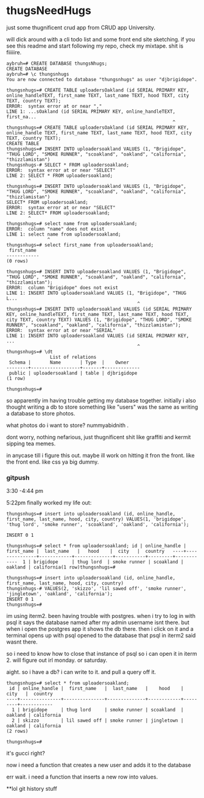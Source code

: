 # thugsNeedHugs
just some thugnificent crud app from CRUD app University.

will dick around with a cli todo list and some front end site sketching. if you see this readme and start following my repo, check my mixtape. shit is fiiiiire.

```
aybruh=# CREATE DATABASE thungsNhugs;
CREATE DATABASE
aybruh=# \c thungsnhugs
You are now connected to database "thungsnhugs" as user "djbrigidope".
```

```
thungsnhugs=# CREATE TABLE uploadersOakland (id SERIAL PRIMARY KEY, online_handleTEXT, first_name TEXT, last_name TEXT, hood TEXT, city TEXT, country TEXT);
ERROR:  syntax error at or near ","
LINE 1: ...sOakland (id SERIAL PRIMARY KEY, online_handleTEXT, first_na...
                                                             ^
thungsnhugs=# CREATE TABLE uploadersOakland (id SERIAL PRIMARY KEY, online_handle TEXT, first_name TEXT, last_name TEXT, hood TEXT, city TEXT, country TEXT);
CREATE TABLE
thungsnhugs=# INSERT INTO uploadersoakland VALUES (1, "Brigidope", "THUG LORD", "SMOKE RUNNER", "scoakland", "oakland", "california", "thizzlamistan")
thungsnhugs-# SELECT * FROM uploadersoakland;
ERROR:  syntax error at or near "SELECT"
LINE 2: SELECT * FROM uploadersoakland;
        ^
thungsnhugs=# INSERT INTO uploadersoakland VALUES (1, "Brigidope", "THUG LORD", "SMOKE RUNNER", "scoakland", "oakland", "california", "thizzlamistan")
SELECT* FROM uploadersoakland;
ERROR:  syntax error at or near "SELECT"
LINE 2: SELECT* FROM uploadersoakland;
        ^
thungsnhugs=# select name from uploadersoakland;
ERROR:  column "name" does not exist
LINE 1: select name from uploadersoakland;
               ^
thungsnhugs=# select first_name from uploadersoakland;
 first_name
------------
(0 rows)

thungsnhugs=# INSERT INTO uploadersoakland VALUES (1, "Brigidope", "THUG LORD", "SMOKE RUNNER", "scoakland", "oakland", "california", "thizzlamistan");
ERROR:  column "Brigidope" does not exist
LINE 1: INSERT INTO uploadersoakland VALUES (1, "Brigidope", "THUG L...
                                                ^
thungsnhugs=# INSERT INTO uploadersoakland VALUES (id SERIAL PRIMARY KEY, online_handleTEXT, first_name TEXT, last_name TEXT, hood TEXT, city TEXT, country TEXT) VALUES (1, "Brigidope", "THUG LORD", "SMOKE RUNNER", "scoakland", "oakland", "california", "thizzlamistan");
ERROR:  syntax error at or near "SERIAL"
LINE 1: INSERT INTO uploadersoakland VALUES (id SERIAL PRIMARY KEY, ...
                                                ^
thungsnhugs=# \dt
                List of relations
 Schema |       Name       | Type  |    Owner
--------+------------------+-------+-------------
 public | uploadersoakland | table | djbrigidope
(1 row)

thungsnhugs=#
```
so apparently im having trouble getting my database together. initially i also thought writing a db to store something like "users" was the same as writing a database to store photos.

what photos do i want to store? nummyabidnith .

dont worry, nothing nefarious, just thugnificent shit like graffiti and kermit sipping tea memes.

in anycase till i figure this out. maybe ill work on hitting it fron the front. like the front end. like css ya big dummy.

### gitpush
3:30 -4:44 pm


5:22pm
finally worked my life out:

```
thungsnhugs=# insert into uploadersoakland (id, online_handle, first_name, last_name, hood, city, country) VALUES(1, 'brigidope', 'thug lord', 'smoke runner', 'scoakland', 'oakland', 'california');

INSERT 0 1

thungsnhugs=# select * from uploadersoakland; id | online_handle | first_name |  last_name   |   hood    |  city   |  country   ----+---------------+------------+--------------+-----------+---------+------------  1 | brigidope     | thug lord  | smoke runner | scoakland | oakland | california(1 row)thungsnhugs=#
```
```
thungsnhugs=# insert into uploadersoakland (id, online_handle, first_name, last_name, hood, city, country)
thungsnhugs-# VALUES(2, 'skizzo', 'lil sawed off', 'smoke runner', 'jingletown', 'oakland', 'california');
INSERT 0 1
thungsnhugs=#
```

im using iterm2. been having trouble with postgres. when i try to log in with psql it says the database named after my admin username isnt there. but when i open the postgres app it shows the db there. then i click on it and a terminal opens up with psql opened to the database that psql in iterm2 said wasnt there.

so i need to know how to close that instance of psql so i can open it in iterm 2. will figure out irl monday. or saturday.


aight. so i have a db? i can write to it. and pull a query off it.

```
thungsnhugs=# select * from uploadersoakland;
 id | online_handle |  first_name   |  last_name   |    hood    |  city   |  country
----+---------------+---------------+--------------+------------+---------+------------
  1 | brigidope     | thug lord     | smoke runner | scoakland  | oakland | california
  2 | skizzo        | lil sawed off | smoke runner | jingletown | oakland | california
(2 rows)

thungsnhugs=#
```
it's gucci right?

now i need a function that creates a
new user and adds it to the database

err wait. i need a function that inserts a
new row into values.


**lol git history stuff
